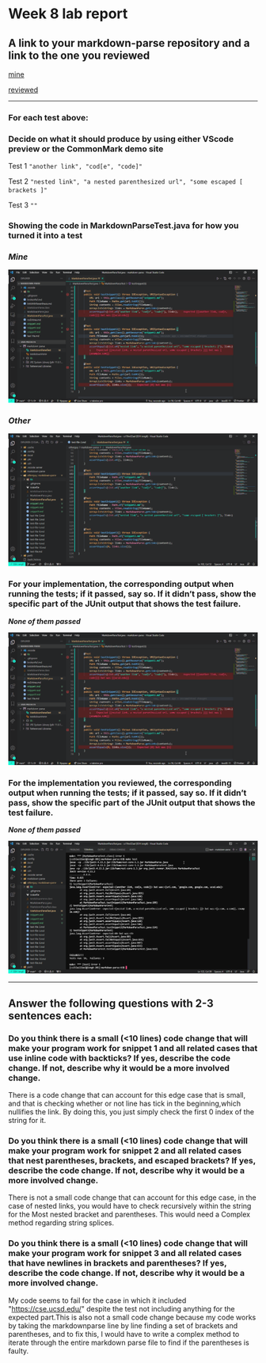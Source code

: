# Week 8 lab report

A link to your markdown-parse repository and a link to the one you reviewed
--

[mine](https://github.com/ethanucsd/cse15l-lab-reports)


[reviewed](https://github.com/yih365/markdown-parse)

---

### For each test above:
### Decide on what it should produce by using either VScode preview or the CommonMark demo site

Test 1
`"another link", "cod[e", "code]"`

Test 2
`"nested link", "a nested parenthesized url", "some escaped [ brackets ]"`

Test 3 `""`

### Showing the code in MarkdownParseTest.java for how you turned it into a test

### *Mine*

![](./lab8img/mytest.png)

### *Other*

![](./lab8img/othertest.png)

### For your implementation, the corresponding output when running the tests; if it passed, say so. If it didn’t pass, show the specific part of the JUnit output that shows the test failure.

***None of them passed***

![](./lab8img/mytest.png)

### For the implementation you reviewed, the corresponding output when running the tests; if it passed, say so. If it didn’t pass, show the specific part of the JUnit output that shows the test failure.

***None of them passed***

![](./lab8img/othertestresult.png)


---
## Answer the following questions with 2-3 sentences each:

### Do you think there is a small (<10 lines) code change that will make your program work for snippet 1 and all related cases that use inline code with backticks? If yes, describe the code change. If not, describe why it would be a more involved change.

There is a code change that can account for this edge case that is small, and that is checking whether or not line has tick in the beginning,which nullifies the link. By doing this, you just simply check the first 0 index of the string for it.

### Do you think there is a small (<10 lines) code change that will make your program work for snippet 2 and all related cases that nest parentheses, brackets, and escaped brackets? If yes, describe the code change. If not, describe why it would be a more involved change.

There is not a small code change that can account for this edge case, in the case of nested links, you would have to check recursively within the string for the Most nested bracket and parentheses. This would need a Complex method regarding string splices.

### Do you think there is a small (<10 lines) code change that will make your program work for snippet 3 and all related cases that have newlines in brackets and parentheses? If yes, describe the code change. If not, describe why it would be a more involved change.

My code seems to fail for the case in which it included "https://cse.ucsd.edu/" despite the test not including anything for the expected part.This is also not a small code change because my code works by taking the markdownparse line by line finding a set of brackets and parentheses, and to fix this, I would have to write a complex method to iterate through the entire markdown parse file to find if the parentheses is faulty.